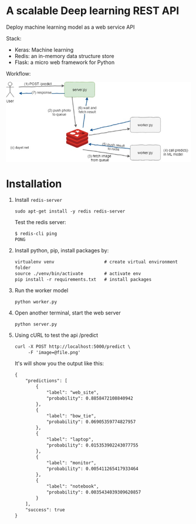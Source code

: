 # A scalable Deep learning REST API

Deploy machine learning model as a web service API

Stack: 
- Keras: Machine learning
- Redis: an in-memory data structure store
- Flask: a micro web framework for Python

Workflow:

![Workflow](deep-learning-web-app.jpg)

# Installation 

1. Install `redis-server` 

    ```
    sudo apt-get install -y redis redis-server
    ```

    Test the redis server:
    ```
    $ redis-cli ping
    PONG
    ```

2. Install python, pip, install packages by:

    ```
    virtualenv venv                   # create virtual environment folder
    source ./venv/bin/activate        # activate env
    pip install -r requirements.txt   # install packages
    ```

3. Run the worker model

    ```
    python worker.py
    ```

4. Open another terminal, start the web server

    ```
    python server.py
    ```

4. Using cURL to test the api /predict

    ```
    curl -X POST http://localhost:5000/predict \
         -F 'image=@file.png'
    ```

    It's will show you the output like this:
    ```
    {
        "predictions": [
            {
                "label": "web_site",
                "probability": 0.8858472108840942
            },
            {
                "label": "bow_tie",
                "probability": 0.06905359774827957
            },
            {
                "label": "laptop",
                "probability": 0.015353902243077755
            },
            {
                "label": "monitor",
                "probability": 0.005411265417933464
            },
            {
                "label": "notebook",
                "probability": 0.0035434039309620857
            }
        ],
        "success": true
    }
    ```
